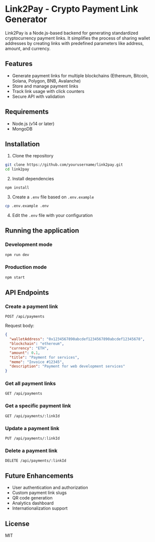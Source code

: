 # Link2Pay - Crypto Payment Link Generator

Link2Pay is a Node.js-based backend for generating standardized cryptocurrency payment links. It simplifies the process of sharing wallet addresses by creating links with predefined parameters like address, amount, and currency.

## Features

- Generate payment links for multiple blockchains (Ethereum, Bitcoin, Solana, Polygon, BNB, Avalanche)
- Store and manage payment links
- Track link usage with click counters
- Secure API with validation

## Requirements

- Node.js (v14 or later)
- MongoDB

## Installation

1. Clone the repository
```bash
git clone https://github.com/yourusername/link2pay.git
cd link2pay
```

2. Install dependencies
```bash
npm install
```

3. Create a `.env` file based on `.env.example`
```bash
cp .env.example .env
```

4. Edit the `.env` file with your configuration

## Running the application

### Development mode
```bash
npm run dev
```

### Production mode
```bash
npm start
```

## API Endpoints

### Create a payment link
```
POST /api/payments
```

Request body:
```json
{
  "walletAddress": "0x1234567890abcdef1234567890abcdef12345678",
  "blockchain": "ethereum",
  "currency": "ETH",
  "amount": 0.1,
  "title": "Payment for services",
  "memo": "Invoice #12345",
  "description": "Payment for web development services"
}
```

### Get all payment links
```
GET /api/payments
```

### Get a specific payment link
```
GET /api/payments/:linkId
```

### Update a payment link
```
PUT /api/payments/:linkId
```

### Delete a payment link
```
DELETE /api/payments/:linkId
```

## Future Enhancements

- User authentication and authorization
- Custom payment link slugs
- QR code generation
- Analytics dashboard
- Internationalization support

## License

MIT 